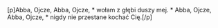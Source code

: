 [p]Abba, Ojcze, Abba, Ojcze, * wołam z głębi duszy mej. * Abba, Ojcze, Abba, Ojcze, * nigdy nie przestane kochać Cię.[/p]